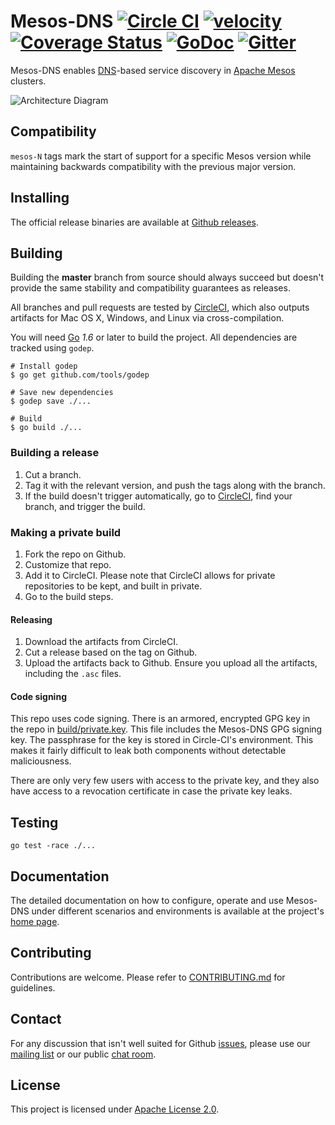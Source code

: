 # Mesos-DNS [![Circle CI](https://circleci.com/gh/mesosphere/mesos-dns.svg?style=svg)](https://circleci.com/gh/mesosphere/mesos-dns) [![velocity](https://velocity.mesosphere.com/service/velocity/buildStatus/icon?job=public-mesos-dns-master)](https://velocity.mesosphere.com/service/velocity/job/public-mesos-dns-master/) [![Coverage Status](https://coveralls.io/repos/mesosphere/mesos-dns/badge.svg?branch=master&service=github)](https://coveralls.io/github/mesosphere/mesos-dns?branch=master) [![GoDoc](https://godoc.org/github.com/mesosphere/mesos-dns?status.svg)](https://godoc.org/github.com/mesosphere/mesos-dns) [![Gitter](https://badges.gitter.im/Join%20Chat.svg)](https://gitter.im/mesosphere/mesos-dns?utm_source=badge&utm_medium=badge&utm_campaign=pr-badge)

Mesos-DNS enables [DNS](https://en.wikipedia.org/wiki/Domain_Name_System)-based service discovery in [Apache Mesos](https://mesos.apache.org/) clusters.

![Architecture Diagram](https://mesosphere.github.io/mesos-dns/img/architecture.png)

## Compatibility

`mesos-N` tags mark the start of support for a specific Mesos version while
maintaining backwards compatibility with the previous major version.

## Installing

The official release binaries are available at [Github releases](https://github.com/mesosphere/mesos-dns/releases).

## Building

Building the **master** branch from source should always succeed but doesn't provide
the same stability and compatibility guarantees as releases.

All branches and pull requests are tested by [CircleCI](https://circleci.com/gh/mesosphere/mesos-dns), which also
outputs artifacts for Mac OS X, Windows, and Linux via cross-compilation.

You will need [Go](https://golang.org/) *1.6* or later to build the project.
All dependencies are tracked using `godep`.

```shell
# Install godep
$ go get github.com/tools/godep

# Save new dependencies
$ godep save ./...

# Build
$ go build ./...
```

### Building a release

1. Cut a branch.
2. Tag it with the relevant version, and push the tags along with the branch.
3. If the build doesn't trigger automatically, go to [CircleCI](https://circleci.com/gh/mesosphere/mesos-dns), find your branch, and trigger the build.

### Making a private build

1. Fork the repo on Github.
2. Customize that repo.
3. Add it to CircleCI. Please note that CircleCI allows for private repositories to be kept, and built in private.
4. Go to the build steps.

#### Releasing

1. Download the artifacts from CircleCI.
2. Cut a release based on the tag on Github.
3. Upload the artifacts back to Github. Ensure you upload all the artifacts, including the `.asc` files.

#### Code signing

This repo uses code signing. There is an armored, encrypted GPG key in the repo in [build/private.key](build/private.key). This file includes the Mesos-DNS GPG signing key. The passphrase for the key is stored in Circle-CI's environment. This makes it fairly difficult to leak both components without detectable maliciousness.

There are only very few users with access to the private key, and they also have access to a revocation certificate in case the private key leaks.

## Testing

```shell
go test -race ./...
```

## Documentation

The detailed documentation on how to configure, operate and use Mesos-DNS
under different scenarios and environments is available at the project's [home page](https://mesosphere.github.io/mesos-dns/).

## Contributing

Contributions are welcome. Please refer to [CONTRIBUTING.md](CONTRIBUTING.md) for guidelines.

## Contact

For any discussion that isn't well suited for Github [issues](https://github.com/mesosphere/mesos-dns/issues),
please use our [mailing list](https://groups.google.com/forum/#!forum/mesos-dns) or our public [chat room](https://gitter.im/mesosphere/mesos-dns).

## License

This project is licensed under [Apache License 2.0](LICENSE).
